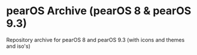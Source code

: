 # pearOS Archive (pearOS 8 & pearOS 9.3)
Repository archive for pearOS 8 and pearOS 9.3 (with icons and themes and iso's)
